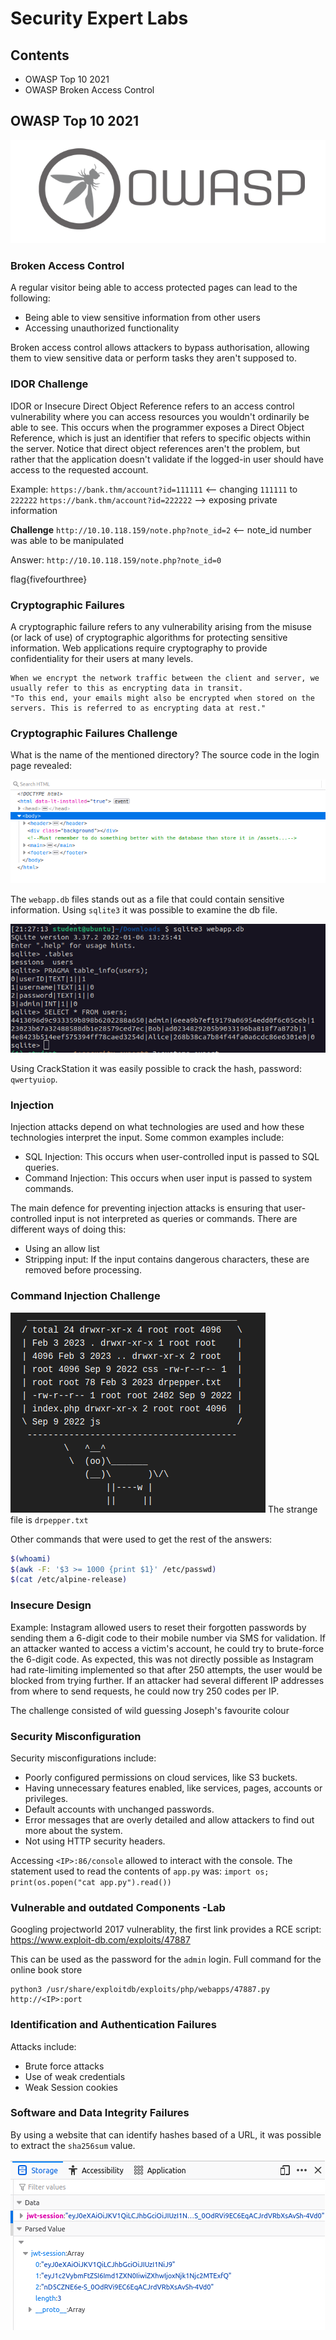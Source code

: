 # Security Expert Labs
## Contents

- OWASP Top 10 2021
- OWASP Broken Access Control

## OWASP Top 10 2021
![owasp](./assets/images/owasp.png)

### Broken Access Control

A regular visitor being able to access protected pages can lead to the following:
- Being able to view sensitive information from other users
- Accessing unauthorized functionality

Broken access control allows attackers to bypass authorisation, allowing them to view sensitive data or perform tasks they aren't supposed to.

### IDOR Challenge
IDOR or Insecure Direct Object Reference refers to an access control vulnerability where you can access resources you wouldn't ordinarily be able to see. This occurs when the programmer exposes a Direct Object Reference, which is just an identifier that refers to specific objects within the server. Notice that direct object references aren't the problem, but rather that the application doesn't validate if the logged-in user should have access to the requested account.

Example: 
`https://bank.thm/account?id=111111` <-- changing `111111` to `222222`
`https://bank.thm/account?id=222222` --> exposing private information

**Challenge**
`http://10.10.118.159/note.php?note_id=2` <-- note_id number was able to be manipulated

Answer: `http://10.10.118.159/note.php?note_id=0` 

flag{fivefourthree}

### Cryptographic Failures

A cryptographic failure refers to any vulnerability arising from the misuse (or lack of use) of cryptographic algorithms for protecting sensitive information. Web applications require cryptography to provide confidentiality for their users at many levels. 

```
When we encrypt the network traffic between the client and server, we usually refer to this as encrypting data in transit.
"To this end, your emails might also be encrypted when stored on the servers. This is referred to as encrypting data at rest."
```

### Cryptographic Failures Challenge
What is the name of the mentioned directory? 
The source code in the login page revealed:

![login_dir](./assets/images/login_dir.png)

The `webapp.db` files stands out as a file that could contain sensitive information. Using `sqlite3` it was possible to examine the db file. 

![db_password](./assets/images/db_password.png)

Using CrackStation it was easily possible to crack the hash, password: `qwertyuiop`.

### Injection
Injection attacks depend on what technologies are used and how these technologies interpret the input. Some common examples include:

- SQL Injection: This occurs when user-controlled input is passed to SQL queries.
- Command Injection: This occurs when user input is passed to system commands.

The main defence for preventing injection attacks is ensuring that user-controlled input is not interpreted as queries or commands. There are different ways of doing this:

- Using an allow list
- Stripping input: If the input contains dangerous characters, these are removed before processing.

### Command Injection Challenge

![lsla](./assets/images/lsla.png)
The strange file is `drpepper.txt`

Other commands that were used to get the rest of the answers:
```bash
$(whoami)
$(awk -F: '$3 >= 1000 {print $1}' /etc/passwd)
$(cat /etc/alpine-release)
```

### Insecure Design

Example: Instagram allowed users to reset their forgotten passwords by sending them a 6-digit code to their mobile number via SMS for validation. If an attacker wanted to access a victim's account, he could try to brute-force the 6-digit code. As expected, this was not directly possible as Instagram had rate-limiting implemented so that after 250 attempts, the user would be blocked from trying further. If an attacker had several different IP addresses from where to send requests, he could now try 250 codes per IP.

The challenge consisted of wild guessing Joseph's favourite colour

### Security Misconfiguration

Security misconfigurations include:

- Poorly configured permissions on cloud services, like S3 buckets.
- Having unnecessary features enabled, like services, pages, accounts or privileges.
- Default accounts with unchanged passwords.
- Error messages that are overly detailed and allow attackers to find out more about the system.
- Not using HTTP security headers.

Accessing `<IP>:86/console` allowed to interact with the console. The statement used to read the contents of `app.py` was: `import os; print(os.popen("cat app.py").read())`

### Vulnerable and outdated Components -Lab

Googling projectworld 2017 vulnerablity, the first link provides a RCE script: https://www.exploit-db.com/exploits/47887

This can be used as the password for the `admin` login. Full command for the online book store 
```
python3 /usr/share/exploitdb/exploits/php/webapps/47887.py http://<IP>:port
```

### Identification and Authentication Failures

Attacks include:
- Brute force attacks
- Use of weak credentials
- Weak Session cookies

### Software and Data Integrity Failures

By using a website that can identify hashes based of a URL, it was possible to extract the `sha256sum` value. 


![cookies](./assets/images/cookies.png)
